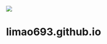 [![](https://travis-ci.org/Alamofire/Alamofire.svg?branch=master)](https://travis-ci.org/limao693/limao693.github.io)
# limao693.github.io
